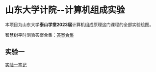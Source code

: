 # 山东大学计院--计算机组成实验

本项目为山东大学**泰山学堂2023届**计算机组成原理这门课程的全部实验绘图。

智慧树平时测验答案合集：[答案合集](https://www.bilibili.com/opus/739513898785308790)

## 实验一

[实验一笔记](https://iced-ixia-96e.notion.site/0cced28d880548429fbff6da73294564?pvs=74)

